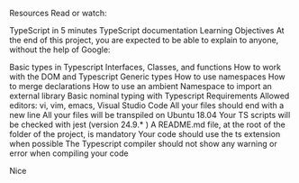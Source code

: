 Resources Read or watch:

TypeScript in 5 minutes TypeScript documentation Learning Objectives At the end of this project, you are expected to be able to explain to anyone, without the help of Google:

Basic types in Typescript Interfaces, Classes, and functions How to work with the DOM and Typescript Generic types How to use namespaces How to merge declarations How to use an ambient Namespace to import an external library Basic nominal typing with Typescript Requirements Allowed editors: vi, vim, emacs, Visual Studio Code All your files should end with a new line All your files will be transpiled on Ubuntu 18.04 Your TS scripts will be checked with jest (version 24.9.* ) A README.md file, at the root of the folder of the project, is mandatory Your code should use the ts extension when possible The Typescript compiler should not show any warning or error when compiling your code

Nice
